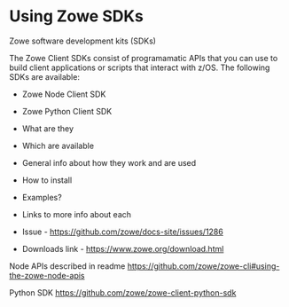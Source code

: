# Using Zowe SDKs
Zowe software development kits (SDKs)

The Zowe Client SDKs consist of programamatic APIs that you can use to build client applications or scripts that interact with z/OS. The following SDKs are available:
 - Zowe Node Client SDK
 - Zowe Python Client SDK

- What are they
- Which are available
- General info about how they work and are used
- How to install
- Examples?
- Links to more info about each

- Issue - https://github.com/zowe/docs-site/issues/1286

- Downloads link - https://www.zowe.org/download.html

Node APIs described in readme https://github.com/zowe/zowe-cli#using-the-zowe-node-apis

Python SDK https://github.com/zowe/zowe-client-python-sdk


